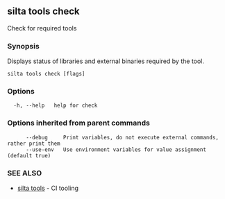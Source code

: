 ## silta tools check

Check for required tools

### Synopsis

Displays status of libraries and external binaries required by the tool.

```
silta tools check [flags]
```

### Options

```
  -h, --help   help for check
```

### Options inherited from parent commands

```
      --debug     Print variables, do not execute external commands, rather print them
      --use-env   Use environment variables for value assignment (default true)
```

### SEE ALSO

* [silta tools](silta_tools.md)	 - CI tooling

